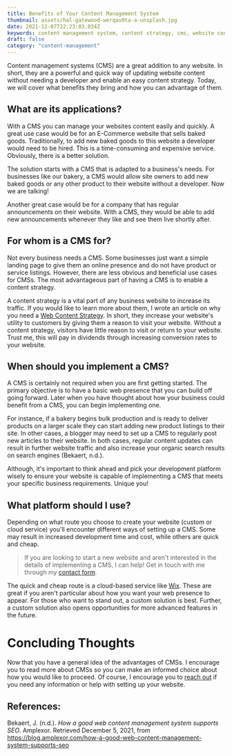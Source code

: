 ```yaml
---
title: Benefits of Your Content Management System
thumbnail: assets/hal-gatewood-werqau9ta-a-unsplash.jpg
date: 2021-12-07T22:23:03.034Z
keywords: content management system, content strategy, cms, website content
draft: false
category: "content-management"
---
```


Content management systems (CMS) are a great addition to any website. In
short, they are a powerful and quick way of updating website content without
needing a developer and enable an easy content strategy. Today, we will cover
what benefits they bring and how you can advantage of them.

## What are its applications?  

With a CMS you can manage your websites content easily and quickly. A great use case would be for an E-Commerce website that sells baked goods. Traditionally, to add new baked goods to this website a developer would need to be hired. This is a time-consuming and expensive service. Obviously, there is a better solution.

The solution starts with a CMS that is adapted to a business's needs. For businesses like our bakery, a CMS would allow site owners to add new baked goods or any other product to their website without a developer. Now we are talking!

Another great case would be for a company that has regular announcements on their website. With a CMS, they would be able to add new announcements whenever they like and see them live shortly after.

## For whom is a CMS for? 

Not every business needs a CMS. Some businesses just want a simple landing page to give them an online presence and do not have product or service listings. However, there are less obvious and beneficial use cases for CMSs. The most advantageous part of having a CMS is to enable a content strategy.

A content strategy is a vital part of any business website to increase its traffic. If you would like to learn more about them, I wrote an article on why you need a [Web Content Strategy](/posts/web-content-strategies). In short, they increase your website's utility to customers by giving them a reason to visit your website. Without a content strategy, visitors have little reason to visit or return to your website. Trust me, this will pay in dividends through increasing conversion rates to your website.

## When should you implement a CMS? 

A CMS is certainly not required when you are first getting started. The primary objective is to have a basic web presence that you can build off going forward. Later when you have thought about how your business could benefit from a CMS, you can begin implementing one.

For instance, if a bakery begins bulk production and is ready to deliver products on a larger scale they can start adding new product listings to their site. In other cases, a blogger may need to set up a CMS to regularly post new articles to their website. In both cases, regular content updates can result in further website traffic and also increase your organic search results on search engines (Bekaert, n.d.).

Although, it's important to think ahead and pick your development platform wisely to ensure your website is capable of implementing a CMS that meets your specific business requirements. Unique you!

## What platform should I use?

Depending on what route you choose to create your website (custom or cloud service) you'll encounter different ways of setting up a CMS. Some may result in increased development time and cost, while others are quick and cheap.

> If you are looking to start a new website and aren't interested in the details of implementing a CMS, I can help! Get in touch with me through my [contact form](/contact/).

The quick and cheap route is a cloud-based service like [Wix](https://www.wix.com/). These are great if you aren't particular about how you want your web presence to appear. For those who want to stand out, a custom solution is best. Further, a custom solution also opens opportunities for more advanced features in the future.

# Concluding Thoughts 

Now that you have a general idea of the advantages of CMSs. I encourage you to read more about CMSs so you can make an informed choice about how you would like to proceed. Of course, I encourage you to [reach out](/contact/) if you need any information or help with setting up your website.

## References:

Bekaert, J. (n.d.). _How a good web content management system supports SEO_. Amplexor. Retrieved December 5, 2021, from https://blog.amplexor.com/how-a-good-web-content-management-system-supports-seo
